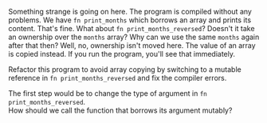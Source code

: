 

Something strange is going on here. The program is compiled without any problems. We have `fn print_months` which borrows an array and prints its content. That's fine. What about `fn print_months_reversed`? Doesn't it take an ownership over the `months` array? Why can we use the same `months` again after that then? Well, no, ownership isn't moved here. The value of an array is copied instead. If you run the program, you'll see that immediately. 

Refactor this program to avoid array copying by switching to a mutable reference in `fn print_months_reversed` and fix the compiler errors.

<div class="hint">
The first step would be to change the type of argument in <code>fn print_months_reversed</code>.
</div>

<div class="hint">
How should we call the function that borrows its argument mutably?
</div>